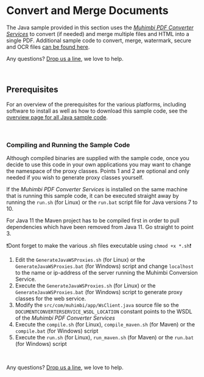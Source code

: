 # Convert and Merge Documents
The Java sample provided in this section uses the *[Muhimbi PDF Converter Services](http://www.muhimbi.com/Products/PDF-Converter-Services/summary.aspx)* to convert (if needed) and merge multiple files and HTML into a single PDF. Additional sample code to convert, merge, watermark, secure and OCR files [can be found here](../).

Any questions? [Drop us a line](http://www.muhimbi.com/contact.aspx), we love to help.


<br/>


## Prerequisites
For an overview of the prerequisites for the various platforms, including software to install as well as how to download this sample code, see the [overview page for all Java sample code](../).

<br/>

### Compiling and Running the Sample Code
Although compiled binaries are supplied with the sample code, once you decide to use this code in your own applications you may want to change the namespace of the proxy classes. Points 1 and 2 are optional and only needed if you wish to generate proxy classes yourself.

If the *Muhimbi PDF Converter Services* is installed on the same machine that is running this sample code, it can be executed straight away by running the `run.sh` (for Linux) or the `run.bat` script file for Java versions 7 to 10.

For Java 11 the Maven project has to be compiled first in order to pull dependencies which have been removed from Java 11. Go straight to point 3.

:exclamation:Dont forget to make the various .sh files executable using `chmod +x *.sh`:exclamation:

1. Edit the `GenerateJavaWSProxies.sh` (for Linux) or the `GenerateJavaWSProxies.bat` (for Windows) script and change `localhost` to the name or ip-address of the server running the Muhimbi Conversion Service.
2. Execute the `GenerateJavaWSProxies.sh` (for Linux) or the `GenerateJavaWSProxies.bat` (for Windows) script to generate proxy classes for the web service.
3. Modify the `src/com/muhimbi/app/WsClient.java` source file so the `DOCUMENTCONVERTERSERVICE_WSDL_LOCATION` constant points to the WSDL of the *Muhimbi PDF Converter Services*
4. Execute the `compile.sh` (for Linux), `compile_maven.sh` (for Maven) or the `compile.bat` (for Windows) script
5. Execute the `run.sh` (for Linux), `run_maven.sh` (for Maven) or the `run.bat` (for Windows) script

<br/>

Any questions? [Drop us a line](http://www.muhimbi.com/contact.aspx), we love to help.
